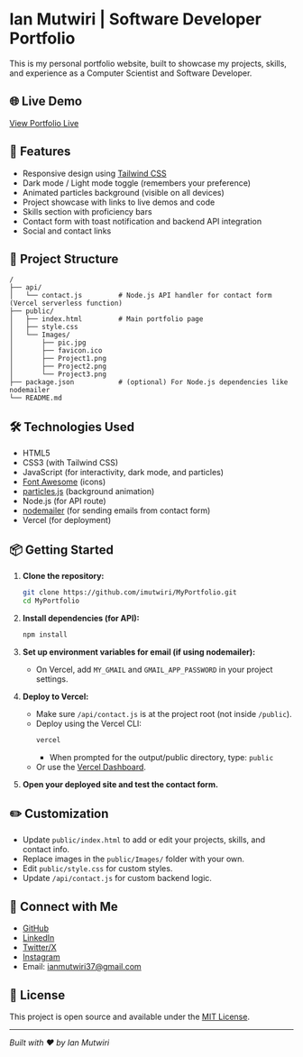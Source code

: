 # Ian Mutwiri | Software Developer Portfolio

This is my personal portfolio website, built to showcase my projects, skills, and experience as a Computer Scientist and Software Developer.

## 🌐 Live Demo

[View Portfolio Live](https://mutwiri-dev.vercel.app/) 

## 🚀 Features

- Responsive design using [Tailwind CSS](https://tailwindcss.com/)
- Dark mode / Light mode toggle (remembers your preference)
- Animated particles background (visible on all devices)
- Project showcase with links to live demos and code
- Skills section with proficiency bars
- Contact form with toast notification and backend API integration
- Social and contact links

## 📁 Project Structure

```
/
├── api/
│   └── contact.js         # Node.js API handler for contact form (Vercel serverless function)
├── public/
│   ├── index.html         # Main portfolio page
│   ├── style.css
│   └── Images/
│       ├── pic.jpg
│       ├── favicon.ico
│       ├── Project1.png
│       ├── Project2.png
│       └── Project3.png
├── package.json           # (optional) For Node.js dependencies like nodemailer
└── README.md
```

## 🛠️ Technologies Used

- HTML5
- CSS3 (with Tailwind CSS)
- JavaScript (for interactivity, dark mode, and particles)
- [Font Awesome](https://fontawesome.com/) (icons)
- [particles.js](https://vincentgarreau.com/particles.js/) (background animation)
- Node.js (for API route)
- [nodemailer](https://nodemailer.com/) (for sending emails from contact form)
- Vercel (for deployment)

## 📦 Getting Started

1. **Clone the repository:**
   ```bash
   git clone https://github.com/imutwiri/MyPortfolio.git
   cd MyPortfolio
   ```

2. **Install dependencies (for API):**
   ```bash
   npm install
   ```

3. **Set up environment variables for email (if using nodemailer):**
   - On Vercel, add `MY_GMAIL` and `GMAIL_APP_PASSWORD` in your project settings.

4. **Deploy to Vercel:**
   - Make sure `/api/contact.js` is at the project root (not inside `/public`).
   - Deploy using the Vercel CLI:
     ```bash
     vercel
     ```
     - When prompted for the output/public directory, type: `public`
   - Or use the [Vercel Dashboard](https://vercel.com/dashboard).

5. **Open your deployed site and test the contact form.**

## ✏️ Customization

- Update `public/index.html` to add or edit your projects, skills, and contact info.
- Replace images in the `public/Images/` folder with your own.
- Edit `public/style.css` for custom styles.
- Update `/api/contact.js` for custom backend logic.

## 🤝 Connect with Me

- [GitHub](https://github.com/imutwiri)
- [LinkedIn](https://www.linkedin.com/in/ian-mutwiri-4a842a373)
- [Twitter/X](https://x.com/IanMutw63084874)
- [Instagram](https://www.instagram.com/_m.iano/?hl=en)
- Email: [ianmutwiri37@gmail.com](mailto:ianmutwiri37@gmail.com)

## 📄 License

This project is open source and available under the [MIT License](LICENSE).

---

*Built with ❤️ by Ian Mutwiri*
